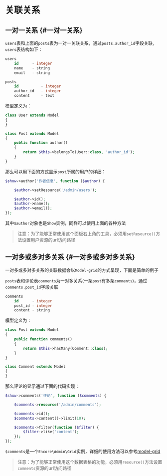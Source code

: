 # 关联关系

## 一对一关系 {#一对一关系}

`users`表和上面的`posts`表为一对一关联关系，通过`posts.author_id`字段关联，`users`表结构如下：

```sql
users
    id      - integer
    name    - string
    email   - string

posts
    id          - integer
    author_id   - integer
    content     - text
```

模型定义为：

```php
class User extends Model
{
}

class Post extends Model
{
    public function author()
    {
        return $this->belongsTo(User::class, 'author_id');
    }
}
```

那么可以用下面的方式显示`post`所属的用户的详细：

```php
$show->author('作者信息', function ($author) {

    $author->setResource('/admin/users');

    $author->id();
    $author->name();
    $author->email();
});
```

其中`$author`对象也是`Show`实例，同样可以使用上面的各种方法

> 注意：为了能够正常使用这个面板右上角的工具，必须用`setResource()`方法设置用户资源的url访问路径

## 一对多或多对多关系 {#一对多或多对多关系}

一对多或多对多关系的关联数据会以`Model-grid`的方式呈现，下面是简单的例子

`posts`表和评论表`comments`为一对多关系(一条`post`有多条`comments`)，通过`comments.post_id`字段关联

```sql
comments
    id      - integer
    post_id - integer
    content - string
```

模型定义为：

```php
class Post extends Model
{
    public function comments()
    {
        return $this->hasMany(Comment::class);
    }
}

class Comment extends Model
{
}
```

那么评论的显示通过下面的代码实现：

```php
$show->comments('评论', function ($comments) {

    $comments->resource('/admin/comments');

    $comments->id();
    $comments->content()->limit(10);

    $comments->filter(function ($filter) {
        $filter->like('content');
    });
});
```

`$comments`是一个`Encore\Admin\Grid`实例，详细的使用方法可以参考[model-grid](https://laravel-admin.org/docs/zh/1.x/model-grid.md)

> 注意：为了能够正常使用这个数据表格的功能，必须用`resource()`方法设置`comments`资源的url访问路径